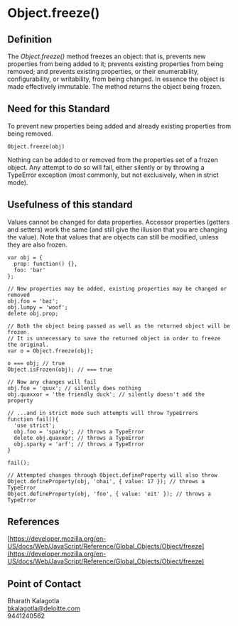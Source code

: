 # Object.freeze() #

## Definition ##
The *Object.freeze()* method freezes an object: that is, prevents new properties from being added to it; prevents existing properties from being removed; and prevents existing properties, or their enumerability, configurability, or writability, from being changed. In essence the object is made effectively immutable. The method returns the object being frozen.

## Need for this Standard ##
To prevent new properties being added and already existing properties from being removed.<br/>

    Object.freeze(obj)

Nothing can be added to or removed from the properties set of a frozen object. Any attempt to do so will fail, either silently or by throwing a TypeError exception (most commonly, but not exclusively, when in strict mode).

## Usefulness of this standard ##
Values cannot be changed for data properties. Accessor properties (getters and setters) work the same (and still give the illusion that you are changing the value). Note that values that are objects can still be modified, unless they are also frozen.

    var obj = {
      prop: function() {},
      foo: 'bar'
    };
    
    // New properties may be added, existing properties may be changed or removed
    obj.foo = 'baz';
    obj.lumpy = 'woof';
    delete obj.prop;
    
    // Both the object being passed as well as the returned object will be frozen.
    // It is unnecessary to save the returned object in order to freeze the original.
    var o = Object.freeze(obj);
    
    o === obj; // true
    Object.isFrozen(obj); // === true
    
    // Now any changes will fail
    obj.foo = 'quux'; // silently does nothing
    obj.quaxxor = 'the friendly duck'; // silently doesn't add the property
    
    // ...and in strict mode such attempts will throw TypeErrors
    function fail(){
      'use strict';
      obj.foo = 'sparky'; // throws a TypeError
      delete obj.quaxxor; // throws a TypeError
      obj.sparky = 'arf'; // throws a TypeError
    }
    
    fail();
    
    // Attempted changes through Object.defineProperty will also throw
    Object.defineProperty(obj, 'ohai', { value: 17 }); // throws a TypeError
    Object.defineProperty(obj, 'foo', { value: 'eit' }); // throws a TypeError
        



## References ##
[https://developer.mozilla.org/en-US/docs/Web/JavaScript/Reference/Global_Objects/Object/freeze](https://developer.mozilla.org/en-US/docs/Web/JavaScript/Reference/Global_Objects/Object/freeze)


## Point of Contact ##
Bharath Kalagotla<br/>
[bkalagotla@deloitte.com](mailto:bkalagotla@deloitte.com)<br/>
9441240562

